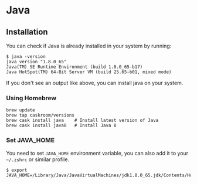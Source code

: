 # Java

## Installation

You can check if Java is already installed in your system by running:

```
$ java -version
java version "1.8.0_65"
Java(TM) SE Runtime Environment (build 1.8.0_65-b17)
Java HotSpot(TM) 64-Bit Server VM (build 25.65-b01, mixed mode)

```

If you don't see an output like above, you can install java on your system. 

### Using Homebrew

```
brew update
brew tap caskroom/versions
brew cask install java    # Install latest version of Java
brew cask install java8   # Install Java 8
```

### Set JAVA_HOME

You need to set `JAVA_HOME` environment variable, you can also add it to your `~/.zshrc` or similar profile. 

```
$ export JAVA_HOME=/Library/Java/JavaVirtualMachines/jdk1.8.0_65.jdk/Contents/Home
```

